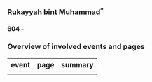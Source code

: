 ### Rukayyah bint Muhammadؓ
#### 604 -

### Overview of involved events and pages

event | page | summary
-|-|-
 |  |

